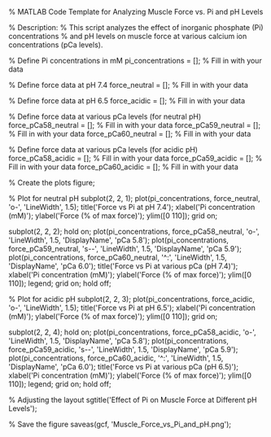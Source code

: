 % MATLAB Code Template for Analyzing Muscle Force vs. Pi and pH Levels

% Description:
% This script analyzes the effect of inorganic phosphate (Pi) concentrations 
% and pH levels on muscle force at various calcium ion concentrations (pCa levels).

% Define Pi concentrations in mM
pi_concentrations = [];  % Fill in with your data

% Define force data at pH 7.4
force_neutral = [];  % Fill in with your data

% Define force data at pH 6.5
force_acidic = [];  % Fill in with your data

% Define force data at various pCa levels (for neutral pH)
force_pCa58_neutral = [];  % Fill in with your data
force_pCa59_neutral = [];  % Fill in with your data
force_pCa60_neutral = [];  % Fill in with your data

% Define force data at various pCa levels (for acidic pH)
force_pCa58_acidic = [];  % Fill in with your data
force_pCa59_acidic = [];  % Fill in with your data
force_pCa60_acidic = [];  % Fill in with your data

% Create the plots
figure;

% Plot for neutral pH
subplot(2, 2, 1);
plot(pi_concentrations, force_neutral, 'o-', 'LineWidth', 1.5);
title('Force vs Pi at pH 7.4');
xlabel('Pi concentration (mM)');
ylabel('Force (% of max force)');
ylim([0 110]);
grid on;

subplot(2, 2, 2);
hold on;
plot(pi_concentrations, force_pCa58_neutral, 'o-', 'LineWidth', 1.5, 'DisplayName', 'pCa 5.8');
plot(pi_concentrations, force_pCa59_neutral, 's--', 'LineWidth', 1.5, 'DisplayName', 'pCa 5.9');
plot(pi_concentrations, force_pCa60_neutral, '^:', 'LineWidth', 1.5, 'DisplayName', 'pCa 6.0');
title('Force vs Pi at various pCa (pH 7.4)');
xlabel('Pi concentration (mM)');
ylabel('Force (% of max force)');
ylim([0 110]);
legend;
grid on;
hold off;

% Plot for acidic pH
subplot(2, 2, 3);
plot(pi_concentrations, force_acidic, 'o-', 'LineWidth', 1.5);
title('Force vs Pi at pH 6.5');
xlabel('Pi concentration (mM)');
ylabel('Force (% of max force)');
ylim([0 110]);
grid on;

subplot(2, 2, 4);
hold on;
plot(pi_concentrations, force_pCa58_acidic, 'o-', 'LineWidth', 1.5, 'DisplayName', 'pCa 5.8');
plot(pi_concentrations, force_pCa59_acidic, 's--', 'LineWidth', 1.5, 'DisplayName', 'pCa 5.9');
plot(pi_concentrations, force_pCa60_acidic, '^:', 'LineWidth', 1.5, 'DisplayName', 'pCa 6.0');
title('Force vs Pi at various pCa (pH 6.5)');
xlabel('Pi concentration (mM)');
ylabel('Force (% of max force)');
ylim([0 110]);
legend;
grid on;
hold off;

% Adjusting the layout
sgtitle('Effect of Pi on Muscle Force at Different pH Levels');

% Save the figure
saveas(gcf, 'Muscle_Force_vs_Pi_and_pH.png');
